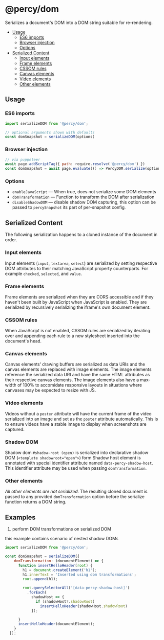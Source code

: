 # @percy/dom

Serializes a document's DOM into a DOM string suitable for re-rendering.

- [Usage](#usage)
  - [ES6 imports](#es6-imports)
  - [Browser injection](#browser-injection)
  - [Options](#options)
- [Serialized Content](#serialize-content)
  - [Input elements](#input-elements)
  - [Frame elements](#frame-elements)
  - [CSSOM rules](#cssom-rules)
  - [Canvas elements](#canvas-elements)
  - [Video elements](#video-elements)
  - [Other elements](#other-elements)

## Usage

### ES6 imports

```js
import serializeDOM from '@percy/dom';

// optional arguments shown with defaults
const domSnapshot = serializeDOM(options)
```

### Browser injection

```js
// via puppeteer
await page.addScriptTag({ path: require.resolve('@percy/dom') })
const domSnapshot = await page.evaluate(() => PercyDOM.serialize(options))
```

### Options

- `enableJavaScript` — When true, does not serialize some DOM elements
- `domTransformation` — Function to transform the DOM after serialization
- `disableShadowDOM` — disable shadow DOM capturing, this option can be passed to `percySnapshot` its part of per-snapshot config.

## Serialized Content

The following serialization happens to a cloned instance of the document in order.

### Input elements

Input elements (`input`, `textarea`, `select`) are serialized by setting respective DOM attributes
to their matching JavaScript property counterparts. For example `checked`, `selected`, and `value`.

### Frame elements

Frame elements are serialized when they are CORS accessible and if they haven't been built by
JavaScript when JavaScript is enabled. They are serialized by recursively serializing the iframe's
own document element.

### CSSOM rules

When JavaScript is not enabled, CSSOM rules are serialized by iterating over and appending each rule
to a new stylesheet inserted into the document's head.

### Canvas elements

Canvas elements' drawing buffers are serialized as data URIs and the canvas elements are replaced
with image elements. The image elements reference the serialized data URI and have the same HTML
attributes as their respective canvas elements. The image elements also have a max-width of 100% to
accomidate responsive layouts in situations where canvases may be expected to resize with JS.

### Video elements

Videos without a `poster` attribute will have the current frame of the video
serialized into an image and set as the `poster` attribute automatically. This is
to ensure videos have a stable image to display when screenshots are captured.

### Shadow DOM

Shadow dom  `#shadow-root (open)` is serialized into declarative shadow DOM (`<template shadowroot="open">`) form
Shadow host element is annotated with special identifier attribute named `data-percy-shadow-host`. This identifier 
attribute may be used when passing `domTransformation`.

### Other elements

_All other elements are not serialized._ The resulting cloned document is passed to any provided
`domTransformation` option before the serialize function returns a DOM string.



## Examples 

1. perform DOM transformations on serialized DOM 

this example contains scenario of nested shadow DOMs

```js
import serializeDOM from '@percy/dom';

const domSnapshot = serializeDOM({
    domTransformation: (documentElement) => {
      function insertHelloHeader(root) {
        h1 = document.createElement('h1');
        h1.innerText = 'Inserted using dom transformations';
        root.append(h1);

        root.querySelectorAll('[data-percy-shadow-host]')
          .forEach(
            shadowHost => {
              if (shadowHost?.shadowRoot)
                insertHelloHeader(shadowHost.shadowRoot)
            });

      }
      insertHelloHeader(documentElement);
    }
  });
```
